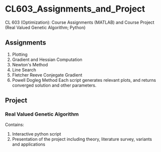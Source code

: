 # CL603_Assignments_and_Project
CL 603 (Optimization): Course Assignments (MATLAB) and Course Project (Real Valued Genetic Algorithm; Python)
## Assignments
1. Plotting
2. Gradient and Hessian Computation
3. Newton's Method
4. Line Search
5. Fletcher Reeve Conjegate Gradient
6. Powell Dogleg Method
Each script generates relevant plots, and returns converged solution and other parameters.
## Project
### Real Valued Genetic Algorithm
Contains:
1. Interactive python script
2. Presentation of the project including theory, literature survey, variants and applications
